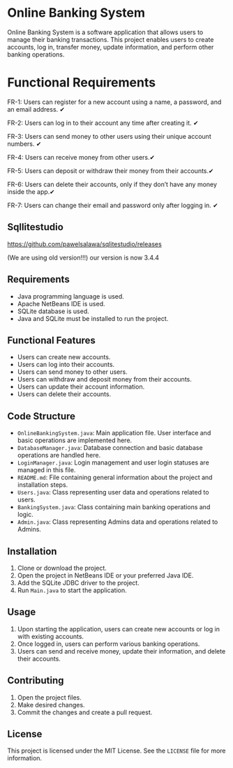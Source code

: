 # Online Banking System

Online Banking System is a software application that allows users to manage their banking transactions. This project enables users to create accounts, log in, transfer money, update information, and perform other banking operations.

# Functional Requirements
FR-1: Users can register for a new account using a name, a password, and an email address. ✔

FR-2: Users can log in to their account any time after creating it. ✔

FR-3: Users can send money to other users using their unique account numbers. ✔

FR-4: Users can receive money from other users.✔

FR-5: Users can deposit or withdraw their money from their accounts.✔

FR-6: Users can delete their accounts, only if they don’t have any money inside the app.✔

FR-7: Users can change their email and password only after logging in. ✔



##  Sqllitestudio   
https://github.com/pawelsalawa/sqlitestudio/releases

 (We are using old version!!!) our version is now 3.4.4



## Requirements

- Java programming language is used.
- Apache NetBeans IDE is used.
- SQLite database is used.
- Java and SQLite must be installed to run the project.

## Functional Features

- Users can create new accounts.
- Users can log into their accounts.
- Users can send money to other users.
- Users can withdraw and deposit money from their accounts.
- Users can update their account information.
- Users can delete their accounts.

## Code Structure

- `OnlineBankingSystem.java`: Main application file. User interface and basic operations are implemented here.
- `DatabaseManager.java`: Database connection and basic database operations are handled here.
- `LoginManager.java`: Login management and user login statuses are managed in this file.
- `README.md`: File containing general information about the project and installation steps.
- `Users.java`: Class representing user data and operations related to users.
- `BankingSystem.java`: Class containing main banking operations and logic.
- `Admin.java`:  Class representing Admins data and operations related to Admins.

## Installation

1. Clone or download the project.
2. Open the project in NetBeans IDE or your preferred Java IDE.
3. Add the SQLite JDBC driver to the project.
4. Run `Main.java` to start the application.

## Usage

1. Upon starting the application, users can create new accounts or log in with existing accounts.
2. Once logged in, users can perform various banking operations.
3. Users can send and receive money, update their information, and delete their accounts.

## Contributing

1. Open the project files.
2. Make desired changes.
3. Commit the changes and create a pull request.

## License

This project is licensed under the MIT License. See the `LICENSE` file for more information.




